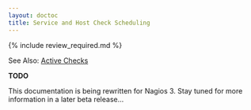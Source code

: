 ```yaml
---
layout: doctoc
title: Service and Host Check Scheduling
---
```


{% include review_required.md %}


<span class="glyphicon glyphicon-arrow-right"></span> See Also: <a href="activechecks.html">Active Checks</a>


<a name="service_inter_check_delay"></a>

<a name="service_interleaving"></a>

<a name="max_concurrent_checks"></a>

<a name="host_inter_check_delay"></a>

**TODO**

This documentation is being rewritten for Nagios 3.  Stay tuned for more information in a later beta release...
